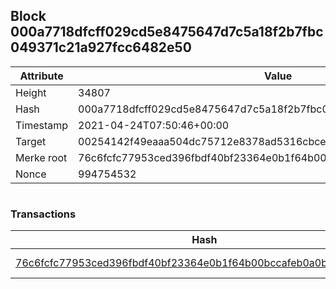 ## Block 000a7718dfcff029cd5e8475647d7c5a18f2b7fbc049371c21a927fcc6482e50

Attribute | Value
--- | ---
Height | 34807
Hash | 000a7718dfcff029cd5e8475647d7c5a18f2b7fbc049371c21a927fcc6482e50
Timestamp | 2021-04-24T07:50:46+00:00
Target | 00254142f49eaaa504dc75712e8378ad5316cbcead634704b3734b6271167cc4
Merke root | 76c6fcfc77953ced396fbdf40bf23364e0b1f64b00bccafeb0a0bb79c648f6ad
Nonce | 994754532

```

```

### Transactions

Hash | Amount
--- | ---
[76c6fcfc77953ced396fbdf40bf23364e0b1f64b00bccafeb0a0bb79c648f6ad](76c6fcfc77953ced396fbdf40bf23364e0b1f64b00bccafeb0a0bb79c648f6ad.md) | 10.00000000 SKEPTI 
